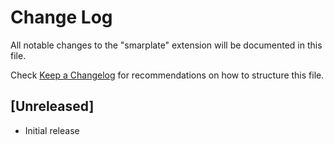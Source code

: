 # Change Log

All notable changes to the "smarplate" extension will be documented in this file.

Check [Keep a Changelog](http://keepachangelog.com/) for recommendations on how to structure this file.

## [Unreleased]

- Initial release